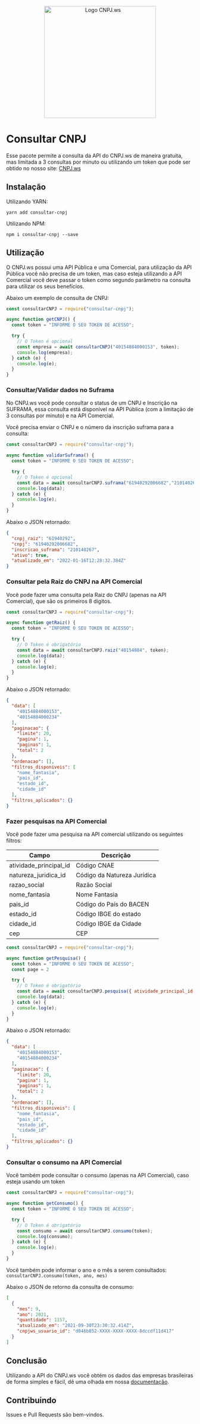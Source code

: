 <p align="center">
  <a href="https://www.cnpj.ws">
    <img src="https://www.cnpj.ws/img/CNPJ-ws-V2.svg" width="300" alt="Logo CNPJ.ws" />
  </a>
</p>

# Consultar CNPJ

Esse pacote permite a consulta da API do CNPJ.ws de maneira gratuita, mas limitada a 3 consultas por minuto 
ou utilizando um token que pode ser obtido no nosso site: [CNPJ.ws](https://www.cnpj.ws)

## Instalação

Utilizando YARN:

```shell
yarn add consultar-cnpj
```

Utilizando NPM:

```shell
npm i consultar-cnpj --save
```

## Utilização

O CNPJ.ws possui uma API Pública e uma Comercial, para utilização da API Pública você não precisa de um token,
 mas caso esteja utilizando a API Comercial você deve passar o token como segundo parâmetro na consulta para utilizar os seus benefícios.

Abaixo um exemplo de consulta de CNPJ:

```js
const consultarCNPJ = require("consultar-cnpj");

async function getCNPJ() {
  const token = "INFORME O SEU TOKEN DE ACESSO";

  try {
    // O Token é opcional
    const empresa = await consultarCNPJ("40154884000153", token);
    console.log(empresa);
  } catch (e) {
    console.log(e);
  }
}
```

### Consultar/Validar dados no Suframa

No CNPJ.ws você pode consultar o status de um CNPJ e Inscrição na SUFRAMA, essa consulta está disponível na API Pública (com a limitação de 3 consultas por minuto) e na API Comercial.

Você precisa enviar o CNPJ e o número da inscrição suframa para a consulta:

```js
const consultarCNPJ = require("consultar-cnpj");

async function validarSuframa() {
  const token = "INFORME O SEU TOKEN DE ACESSO";

  try {
    // O Token é opcional
    const data = await consultarCNPJ.suframa("61940292006682","210140267", token);
    console.log(data);
  } catch (e) {
    console.log(e);
  }
}
```

Abaixo o JSON retornado:

```json
{
  "cnpj_raiz": "61940292",
  "cnpj": "61940292006682",
  "inscricao_suframa": "210140267",
  "ativo": true,
  "atualizado_em": "2022-01-16T12:28:32.384Z"
}
```

### Consultar pela Raiz do CNPJ na API Comercial

Você pode fazer uma consulta pela Raiz do CNPJ (apenas na API Comercial), que são os primeiros 8 dígitos.

```js
const consultarCNPJ = require("consultar-cnpj");

async function getRaiz() {
  const token = "INFORME O SEU TOKEN DE ACESSO";

  try {
    // O Token é obrigatório
    const data = await consultarCNPJ.raiz("40154884", token);
    console.log(data);
  } catch (e) {
    console.log(e);
  }
}
```

Abaixo o JSON retornado:

```json
{
  "data": [
    "40154884000153",
    "40154884000234"
  ],
  "paginacao": {
    "limite": 20,
    "pagina": 1,
    "paginas": 1,
    "total": 2
  },
  "ordenacao": [],
  "filtros_disponiveis": [
    "nome_fantasia",
    "pais_id",
    "estado_id",
    "cidade_id"
  ],
  "filtros_aplicados": {}
}
```

### Fazer pesquisas na API Comercial

Você pode fazer uma pesquisa na API comercial utilizando os seguintes filtros:

| Campo | Descrição |
| ----- | --------- |
|atividade_principal_id|Código CNAE|
|natureza_juridica_id|Código da Natureza Jurídica|
|razao_social|Razão Social|
|nome_fantasia|Nome Fantasia|
|pais_id|Código do País do BACEN|
|estado_id|Código IBGE do estado|
|cidade_id|Código IBGE da Cidade|
|cep|CEP|

```js
const consultarCNPJ = require("consultar-cnpj");

async function getPesquisa() {
  const token = "INFORME O SEU TOKEN DE ACESSO";
  const page = 2

  try {
    // O Token é obrigatório
    const data = await consultarCNPJ.pesquisa({ atividade_principal_id: "6203100", estado_id: 28 }, token, page);
    console.log(data);
  } catch (e) {
    console.log(e);
  }
}
```

Abaixo o JSON retornado:

```json
{
  "data": [
    "40154884000153",
    "40154884000234"
  ],
  "paginacao": {
    "limite": 20,
    "pagina": 1,
    "paginas": 1,
    "total": 2
  },
  "ordenacao": [],
  "filtros_disponiveis": [
    "nome_fantasia",
    "pais_id",
    "estado_id",
    "cidade_id"
  ],
  "filtros_aplicados": {}
}
```

### Consultar o consumo na API Comercial

Você também pode consultar o consumo (apenas na API Comercial), caso esteja usando um token

```js
const consultarCNPJ = require("consultar-cnpj");

async function getConsumo() {
  const token = "INFORME O SEU TOKEN DE ACESSO";

  try {
    // O Token é obrigatório
    const consumo = await consultarCNPJ.consumo(token);
    console.log(consumo);
  } catch (e) {
    console.log(e);
  }
}
```

Você também pode informar o ano e o mês a serem consultados: `consultarCNPJ.consumo(token, ano, mes)`

Abaixo o JSON de retorno da consulta de consumo:

```json
[
  {
    "mes": 9,
    "ano": 2021,
    "quantidade": 1157,
    "atualizado_em": "2021-09-30T23:30:32.414Z",
    "cnpjws_usuario_id": "d046b852-XXXX-XXXX-XXXX-8dccdf11d417"
  }
]
```

## Conclusão

Utilizando a API do CNPJ.ws você obtém os dados das empresas brasileiras de forma simples e fácil, dê uma olhada em nossa [documentação](https://www.cnpj.ws/docs/intro).

## Contribuindo

Issues e Pull Requests são bem-vindos.
